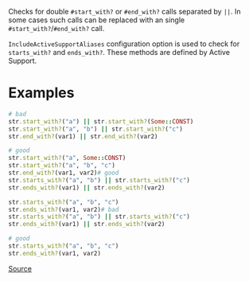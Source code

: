 
Checks for double `#start_with?` or `#end_with?` calls
separated by `||`. In some cases such calls can be replaced
with an single `#start_with?`/`#end_with?` call.

`IncludeActiveSupportAliases` configuration option is used to check for
`starts_with?` and `ends_with?`. These methods are defined by Active Support.

# Examples

```ruby
# bad
str.start_with?("a") || str.start_with?(Some::CONST)
str.start_with?("a", "b") || str.start_with?("c")
str.end_with?(var1) || str.end_with?(var2)

# good
str.start_with?("a", Some::CONST)
str.start_with?("a", "b", "c")
str.end_with?(var1, var2)# good
str.starts_with?("a", "b") || str.starts_with?("c")
str.ends_with?(var1) || str.ends_with?(var2)

str.starts_with?("a", "b", "c")
str.ends_with?(var1, var2)# bad
str.starts_with?("a", "b") || str.starts_with?("c")
str.ends_with?(var1) || str.ends_with?(var2)

# good
str.starts_with?("a", "b", "c")
str.ends_with?(var1, var2)
```

[Source](http://www.rubydoc.info/gems/rubocop/RuboCop/Cop/Performance/DoubleStartEndWith)